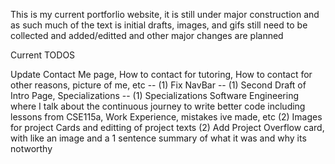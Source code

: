 This is my current portforlio website, it is still under major construction and as such much of the text is initial drafts, images, and gifs still need to be collected and added/editted and other major changes are planned

Current TODOS

Update Contact Me page, How to contact for tutoring, How to contact for other reasons, picture of me, etc -- (1)
Fix NavBar -- (1)
Second Draft of Intro Page, Specializations -- (1)
Specializations Software Engineering where I talk about the continuous journey to write better code including lessons from CSE115a, Work Experience, mistakes ive made, etc (2)
Images for project Cards and editting of project texts (2)
Add Project Overflow card, with like an image and a 1 sentence summary of what it was and why its notworthy